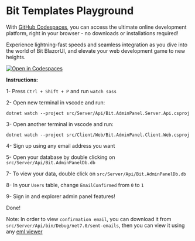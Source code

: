 # Bit Templates Playground

With [GitHub Codespaces](https://github.com/features/codespaces), you can access the ultimate online development platform, right in your browser - no downloads or installations required!

Experience lightning-fast speeds and seamless integration as you dive into the world of Bit BlazorUI, and elevate your web development game to new heights.

[![Open in Codespaces](https://github.com/codespaces/badge.svg)](https://codespaces.new/bitfoundation/bit-templates-playground/tree/develop)

**Instructions:**

1- Press `Ctrl + Shift + P` and run `watch sass`

2- Open new terminal in vscode and run:

`dotnet watch --project src/Server/Api/Bit.AdminPanel.Server.Api.csproj`

3- Open another terminal in vscode and run:

`dotnet watch --project src/Client/Web/Bit.AdminPanel.Client.Web.csproj`

4- Sign up using any email address you want

5- Open your database by double clicking on `src/Server/Api/Bit.AdminPanelDb.db`

7- To view your data, double click on `src/Server/Api/Bit.AdminPanelDb.db`

8- In your `Users` table, change `EmailConfirmed` from `0` to `1`

9- Sign in and explorer admin panel features!

Done!

Note: In order to view `confirmation email`, you can download it from `src/Server/Api/bin/Debug/net7.0/sent-emails`, then you can view it using any [eml viewer](https://msgeml.com/)